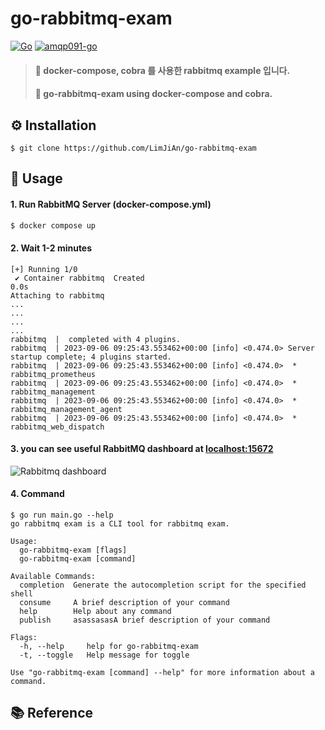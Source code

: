 # go-rabbitmq-exam
[![Go](https://img.shields.io/badge/go-1.21-blue.svg?style=for-the-badge&logo=go&logoColor=white)](https://go.dev/dl/)
[![amqp091-go](https://img.shields.io/badge/amqp091go-0.9.2-orange.svg?style=for-the-badge&logo=go&logoColor=white)](https://github.com/rabbitmq/amqp091-go)

> #### 🎯 docker-compose, cobra 를 사용한 rabbitmq example 입니다.
> #### 🎯 go-rabbitmq-exam using docker-compose and cobra.


## ⚙️ Installation
```shell
$ git clone https://github.com/LimJiAn/go-rabbitmq-exam
```
## 👀 Usage
#### 1. Run RabbitMQ Server (docker-compose.yml)
```bash
$ docker compose up
```
#### 2. Wait 1-2 minutes
```console
[+] Running 1/0
 ✔ Container rabbitmq  Created                                                                                                                               0.0s
Attaching to rabbitmq
...
...
...
...
rabbitmq  |  completed with 4 plugins.
rabbitmq  | 2023-09-06 09:25:43.553462+00:00 [info] <0.474.0> Server startup complete; 4 plugins started.
rabbitmq  | 2023-09-06 09:25:43.553462+00:00 [info] <0.474.0>  * rabbitmq_prometheus
rabbitmq  | 2023-09-06 09:25:43.553462+00:00 [info] <0.474.0>  * rabbitmq_management
rabbitmq  | 2023-09-06 09:25:43.553462+00:00 [info] <0.474.0>  * rabbitmq_management_agent
rabbitmq  | 2023-09-06 09:25:43.553462+00:00 [info] <0.474.0>  * rabbitmq_web_dispatch

```
#### 3. you can see useful RabbitMQ dashboard at [localhost:15672](http://localhost:15672)
![Rabbitmq dashboard](https://github.com/LimJiAn/go-rabbitmq-exam/assets/85569173/35ab9269-e1ae-4b52-8749-5ede37e2dae7)

#### 4. Command
```
$ go run main.go --help
go rabbitmq exam is a CLI tool for rabbitmq exam.

Usage:
  go-rabbitmq-exam [flags]
  go-rabbitmq-exam [command]

Available Commands:
  completion  Generate the autocompletion script for the specified shell
  consume     A brief description of your command
  help        Help about any command
  publish     asassasasA brief description of your command

Flags:
  -h, --help     help for go-rabbitmq-exam
  -t, --toggle   Help message for toggle

Use "go-rabbitmq-exam [command] --help" for more information about a command.
```
## 📚 Reference

